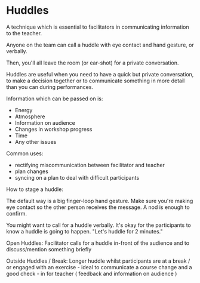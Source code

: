 
# Huddles
A technique which is essential to facilitators in communicating information to the teacher. 

Anyone on the team can call a huddle with eye contact and hand gesture, or verbally.

Then, you'll all leave the room (or ear-shot) for a private conversation.

Huddles are useful when you need to have a quick but private conversation, to make a decision together or to communicate something in more detail than you can during performances.

Information which can be passed on is:

* Energy
* Atmosphere
* Information on audience
* Changes in workshop progress
* Time
* Any other issues

Common uses:

* rectifying miscommunication between facilitator and teacher
* plan changes
* syncing on a plan to deal with difficult participants

How to stage a huddle:

The default way is a big finger-loop hand gesture.  Make sure you're making eye contact so the other person receives the message.  A nod is enough to confirm.

You might want to call for a huddle verbally.  It's okay for the participants to know a huddle is going to happen. "Let's huddle for 2 minutes."


Open Huddles: Facilitator calls for a huddle in-front of the audience and to discuss/mention something briefly

Outside Huddles / Break: Longer huddle whilst participants are at a break / or engaged with an exercise - ideal to communicate a course change and a good check - in for teacher ( feedback and information on audience )
